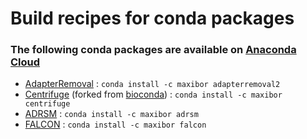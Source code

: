 # Build recipes for conda packages

### The following conda packages are available on [Anaconda Cloud](https://anaconda.org/maxibor/repo)

- [AdapterRemoval](https://github.com/MikkelSchubert/adapterremoval) : ` conda install -c maxibor adapterremoval2 `
- [Centrifuge](https://github.com/infphilo/centrifuge) (forked from [bioconda](https://github.com/bioconda/bioconda-recipes/tree/master/recipes/centrifuge)) : `conda install -c maxibor centrifuge`
- [ADRSM](https://github.com/maxibor/adrsm) : `conda install -c maxibor adrsm`
- [FALCON](https://github.com/pratas/falcon) : `conda install -c maxibor falcon`
